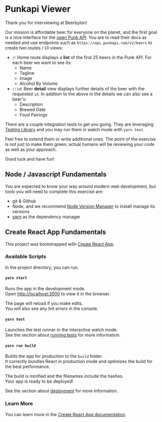 # Punkapi Viewer

Thank you for interviewing at Beerbylon!

Our mission is affordable beer for everyone on the planet, and the first goal is a nice interface for the [open Punk API]. You are to read their docs as needed and use endpoints such as `https://api.punkapi.com/v2/beers` to create two routes / UI views:

- `/`: Home route displays a **list** of the first 25 beers in the Punk API. For each beer we want to see its:
  - Name
  - Tagline
  - Image
  - Alcohol By Volume
- `/:id`: Beer **detail** view displays further details of the beer with the requested `id`. In addition to the above in the details we can also see a beer's:
  - Description
  - Brewed Date
  - Food Pairings

There are a couple integration tests to get you going. They are leveraging [Testing Library] and you may run them in watch mode with `yarn test`.

Feel free to extend them or write additional ones. The point of the exercise is not just to make them green; actual humans will be reviewing your code as well as your approach.

Good luck and have fun!

[open punk api]: https://punkapi.com/documentation/v2 'According to science, alcohol is a solution'
[testing library]: https://testing-library.com/docs/react-testing-library/intro 'Simple and complete testing utilities that encourage good testing practices'

## Node / Javascript Fundamentals

You are expected to know your way around modern web development, but tools you will need to complete this exercise are:

- git & Github
- Node, and we recommend [Node Version Manager] to install manage its versions
- [yarn] as the dependency manager

[node version manager]: https://github.com/nvm-sh/nvm 'POSIX-compliant bash script to manage multiple active node.js versions'
[yarn]: https://yarnpkg.com/lang/en/ 'fast, reliable, and secure dependency management'

## Create React App Fundamentals

This project was bootstrapped with [Create React App](https://github.com/facebook/create-react-app).

### Available Scripts

In the project directory, you can run:

#### `yarn start`

Runs the app in the development mode.<br>
Open [http://localhost:3000](http://localhost:3000) to view it in the browser.

The page will reload if you make edits.<br>
You will also see any lint errors in the console.

#### `yarn test`

Launches the test runner in the interactive watch mode.<br>
See the section about [running tests](https://facebook.github.io/create-react-app/docs/running-tests) for more information.

#### `yarn run build`

Builds the app for production to the `build` folder.<br>
It correctly bundles React in production mode and optimizes the build for the best performance.

The build is minified and the filenames include the hashes.<br>
Your app is ready to be deployed!

See the section about [deployment](https://facebook.github.io/create-react-app/docs/deployment) for more information.

### Learn More

You can learn more in the [Create React App documentation](https://facebook.github.io/create-react-app/docs/getting-started).

